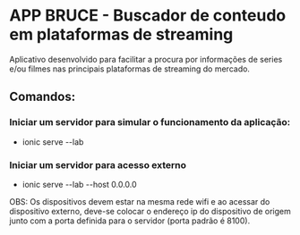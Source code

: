 # APP BRUCE - Buscador de conteudo em plataformas de streaming

Aplicativo desenvolvido para facilitar a procura por informações de series e/ou filmes nas principais plataformas de streaming do mercado.

## Comandos:

### Iniciar um servidor para simular o funcionamento da aplicação:
- ionic serve --lab

### Iniciar um servidor para acesso externo 
- ionic serve --lab --host 0.0.0.0

OBS: Os dispositivos devem estar na mesma rede wifi e ao acessar do dispositivo externo, deve-se colocar o endereço ip do dispositivo de origem junto com a porta definida para o servidor (porta padrão é 8100). 



